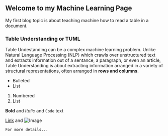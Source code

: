 ## Welcome to my Machine Learning Page
My first blog topic is about teaching machine how to read a table in a document.

### Table Understanding or TUML
Table Undestanding can be a complex machine learning problem.  Unlike Natural Language Processing (NLP) which crawls over unstructured text and extracts information out of a sentance, a paragraph, or even an article, Table Understanding is about extracting information arranged in a variety of structural representations, often arranged in **rows and columns**.



- Bulleted
- List

1. Numbered
2. List

**Bold** and _Italic_ and `Code` text

[Link](url) and ![Image](src)
```
For more details...

